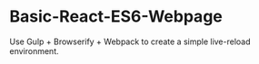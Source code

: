 # Basic-React-ES6-Webpage
Use Gulp + Browserify + Webpack to create a simple live-reload environment.
